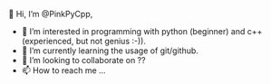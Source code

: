 👋 Hi, I’m @PinkPyCpp,

- 👀 I’m interested in programming with python (beginner) and c++ (experienced, but not genius :-)).
- 🌱 I’m currently learning the usage of git/github.
- 💞️ I’m looking to collaborate on ??
- 📫 How to reach me ...

<!---
PinkPyCpp/PinkPyCpp is a ✨ special ✨ repository because its `README.md` (this file) appears on your GitHub profile.
You can click the Preview link to take a look at your changes.
--->
